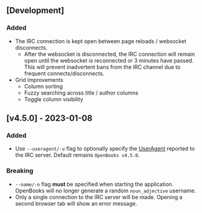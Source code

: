 ## [Development]

### Added

- The IRC connection is kept open between page reloads / websocket disconnects.
    - After the websocket is disconnected, the IRC connection will remain open until the websocket is reconnected or 3 minutes have passed.
      This will prevent inadvertent bans from the IRC channel due to frequent connects/disconnects.
- Grid Improvements
    - Column sorting
    - Fuzzy searching across title / author columns
    - Toggle column visibility

## [v4.5.0] - 2023-01-08

### Added

- Use `--useragent/-u` flag to optionally specify the [UserAgent](https://en.wikipedia.org/wiki/Client-to-client_protocol#VERSION) reported to the IRC server. Default remains `OpenBooks v4.5.0`.

### Breaking

- `--name/-n` flag **must** be specified when starting the application. OpenBooks will no longer generate a random `noun_adjective` username.
- Only a single connection to the IRC server will be made. Opening a second browser tab will show an error message.
